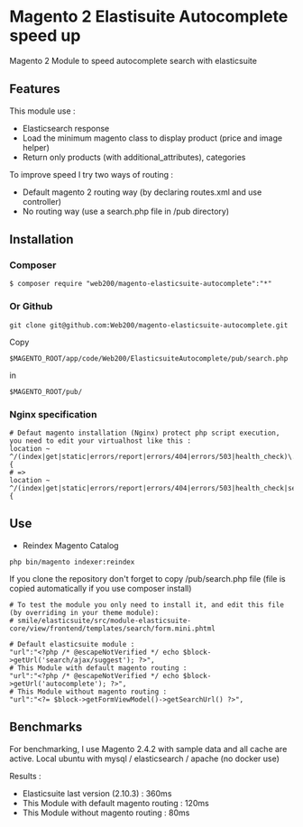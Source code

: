 # Magento 2 Elastisuite Autocomplete speed up

Magento 2 Module to speed autocomplete search with elasticsuite

## Features

This module use :
- Elasticsearch response
- Load the minimum magento class to display product (price and image helper)
- Return only products (with additional_attributes), categories

To improve speed I try two ways of routing :
- Default magento 2 routing way (by declaring routes.xml and use controller)
- No routing way (use a search.php file in /pub directory)

## Installation

### Composer
```
$ composer require "web200/magento-elasticsuite-autocomplete":"*"
```

### Or Github
```
git clone git@github.com:Web200/magento-elasticsuite-autocomplete.git
```

Copy
```
$MAGENTO_ROOT/app/code/Web200/ElasticsuiteAutocomplete/pub/search.php
```
in
```
$MAGENTO_ROOT/pub/
```

### Nginx specification

```
# Defaut magento installation (Nginx) protect php script execution, you need to edit your virtualhost like this :
location ~ ^/(index|get|static|errors/report|errors/404|errors/503|health_check)\.php$ {
# =>
location ~ ^/(index|get|static|errors/report|errors/404|errors/503|health_check|search)\.php$ {
```

## Use 

- Reindex Magento Catalog
```
php bin/magento indexer:reindex
```

If you clone the repository don't forget to copy /pub/search.php file (file is copied automatically if you use composer install)

```
# To test the module you only need to install it, and edit this file (by overriding in your theme module):
# smile/elasticsuite/src/module-elasticsuite-core/view/frontend/templates/search/form.mini.phtml

# Default elasticsuite module :
"url":"<?php /* @escapeNotVerified */ echo $block->getUrl('search/ajax/suggest'); ?>",
# This Module with default magento routing :
"url":"<?php /* @escapeNotVerified */ echo $block->getUrl('autocomplete'); ?>",
# This Module without magento routing : 
"url":"<?= $block->getFormViewModel()->getSearchUrl() ?>",
```

## Benchmarks

For benchmarking, I use Magento 2.4.2 with sample data and all cache are active.
Local ubuntu with mysql / elasticsearch / apache (no docker use)

Results :

* Elasticsuite last version (2.10.3) :  360ms
* This Module with default magento routing : 120ms
* This Module without magento routing : 80ms

